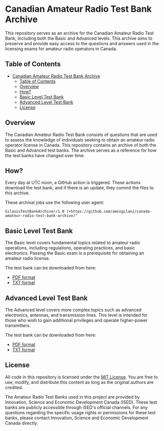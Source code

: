 # Canadian Amateur Radio Test Bank Archive

This repository serves as an archive for the Canadian Amateur Radio Test Bank, including both the Basic and Advanced levels. This archive aims to preserve and provide easy access to the questions and answers used in the licensing exams for amateur radio operators in Canada.

## Table of Contents

- [Canadian Amateur Radio Test Bank Archive](#canadian-amateur-radio-test-bank-archive)
  - [Table of Contents](#table-of-contents)
  - [Overview](#overview)
  - [How?](#how)
  - [Basic Level Test Bank](#basic-level-test-bank)
  - [Advanced Level Test Bank](#advanced-level-test-bank)
  - [License](#license)

## Overview

The Canadian Amateur Radio Test Bank consists of questions that are used to assess the knowledge of individuals seeking to obtain an amateur radio operator license in Canada. This repository contains an archive of both the Basic and Advanced test banks. The archive serves as a reference for how the test banks have changed over time.

## How?

Every day at UTC noon, a GitHub action is triggered. These actions download the test bank, and if there is an update, they commit the files to this archive.

These archival jobs use the following user agent:

```
GilanisTestBankArchiver/1.0 (+https://github.com/amingilani/canada-amateur-radio-test-bank-archive)"
```


## Basic Level Test Bank

The Basic level covers fundamental topics related to amateur radio operations, including regulations, operating practices, and basic electronics. Passing the Basic exam is a prerequisite for obtaining an amateur radio license.

The test bank can be downloaded from here:

+ [PDF format](https://ised-isde.canada.ca/site/amateur-radio-operator-certificate-services/en/amateur-radio-exam-generator/print-all-basic-questions)
+ [TXT formal](https://ised-isde.canada.ca/site/amateur-radio-operator-certificate-services/en/downloads)


## Advanced Level Test Bank

The Advanced level covers more complex topics such as advanced electronics, antennas, and transmission lines. This level is intended for those who wish to gain additional privileges and operate higher-power transmitters.

The test bank can be downloaded from here:

+ [PDF format](https://ised-isde.canada.ca/site/amateur-radio-operator-certificate-services/en/amateur-radio-exam-generator/print-all-advanced-questions)
+ [TXT formal](https://ised-isde.canada.ca/site/amateur-radio-operator-certificate-services/en/downloads)



## License

All code in this repository is licensed under the [MIT License](LICENSE). You are free to use, modify, and distribute this content as long as the original authors are credited.

The Amateur Radio Test Banks used in this project are provided by Innovation, Science and Economic Development Canada (ISED). These test banks are publicly accessible through ISED's official channels. For any questions regarding the specific usage rights or permissions for these test banks, please contact Innovation, Science and Economic Development Canada directly.


